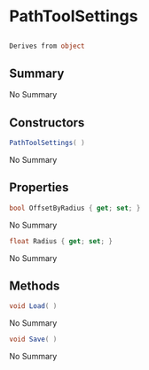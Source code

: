 # PathToolSettings

## 
```c#
Derives from object
```

## Summary

No Summary
## Constructors

```c#
PathToolSettings( ) 
```
No Summary
## Properties

```c#
bool OffsetByRadius { get; set; } 
```
No Summary
```c#
float Radius { get; set; } 
```
No Summary
## Methods

```c#
void Load( ) 
```
No Summary
```c#
void Save( ) 
```
No Summary

